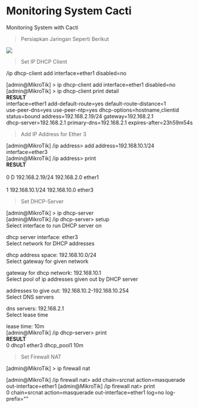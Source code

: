 # Monitoring System Cacti
Monitoring System with Cacti


> Persiapkan Jaringan Seperti Berikut

<img src="https://github.com/latehero/monitoring-system-cacti/blob/master/picture/Screenshot%20from%202018-01-06%2001-27-35.png">



> Set IP DHCP Client

/ip dhcp-client add interface=ether1 disabled=no

[admin@MikroTik] > ip dhcp-client add interface=ether1 disabled=no <br>
[admin@MikroTik] > ip dhcp-client print detail <br>
**RESULT** <br>
interface=ether1 add-default-route=yes default-route-distance=1 <br>
use-peer-dns=yes use-peer-ntp=yes dhcp-options=hostname,clientid <br>
status=bound address=192.168.2.19/24 gateway=192.168.2.1 <br>
dhcp-server=192.168.2.1 primary-dns=192.168.2.1 expires-after=23h59m54s <br>

> Add IP Address for Ether 3

[admin@MikroTik] /ip address> add address=192.168.10.1/24 interface=ether3 <br>
[admin@MikroTik] /ip address> print <br>
**RESULT** <br>                
 0 D 192.168.2.19/24    192.168.2.0     ether1 <br>                            
 1   192.168.10.1/24    192.168.10.0    ether3 <br>
 
 > Set DHCP-Server

[admin@MikroTik] > ip dhcp-server <br>
[admin@MikroTik] /ip dhcp-server> setup <br>
Select interface to run DHCP server on <br>

dhcp server interface: ether3 <br>
Select network for DHCP addresses <br>

dhcp address space: 192.168.10.0/24 <br>
Select gateway for given network <br>

gateway for dhcp network: 192.168.10.1 <br>
Select pool of ip addresses given out by DHCP server  <br>

addresses to give out: 192.168.10.2-192.168.10.254 <br>
Select DNS servers <br>

dns servers: 192.168.2.1 <br>
Select lease time <br>

lease time: 10m <br>
[admin@MikroTik] /ip dhcp-server> print <br>
**RESULT** <br>
 0   dhcp1    ether3                        dhcp_pool1       10m <br>

> Set Firewall NAT

[admin@MikroTik] > ip firewall nat <br>

[admin@MikroTik] /ip firewall nat> add chain=srcnat action=masquerade out-interface=ether1
[admin@MikroTik] /ip firewall nat> print <br>
 0    chain=srcnat action=masquerade out-interface=ether1 log=no log-prefix="" 

